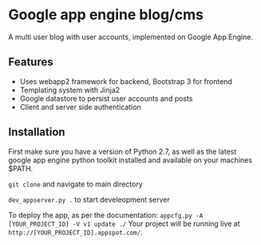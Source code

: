 # Google app engine blog/cms

A multi user blog with user accounts, implemented on Google App Engine.

## Features

* Uses webapp2 framework for backend, Bootstrap 3 for frontend
* Templating system with Jinja2
* Google datastore to persist user accounts and posts
* Client and server side authentication

## Installation

First make sure you have a version of Python 2.7, as well as the latest google app engine python toolkit installed and available on your machines $PATH.

`git clone` and navigate to main directory

`dev_appserver.py .` to start develeopment server

To deploy the app, as per the documentation: `appcfg.py -A [YOUR_PROJECT_ID] -V v1 update ./`
Your project will be running live at `http://[YOUR_PROJECT_ID].appspot.com/`.
